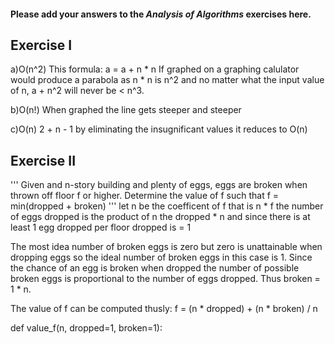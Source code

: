 #### Please add your answers to the ***Analysis of  Algorithms*** exercises here.

## Exercise I

a)O(n^2)
This formula: a = a + n * n
If graphed on a graphing calulator would produce a parabola as n * n is n^2
and no matter what the input value of n, a + n^2 will never be < n^3.

b)O(n!)
When graphed the line gets steeper and steeper


c)O(n)
2 + n - 1 by eliminating the insugnificant values it reduces to O(n)

## Exercise II
'''
Given and n-story building and plenty of eggs, eggs are broken when thrown off floor f or higher.
Determine the value of f such that f = min(dropped + broken)
'''
let n be the coefficent of f that is n * f
the number of eggs dropped is the product of n the dropped * n and since there is at least
1 egg dropped per floor dropped is = 1

The most idea number of broken eggs is zero but zero is unattainable when dropping eggs so
the ideal number of broken eggs in this case is 1. Since the chance of an egg is broken
when dropped the number of possible broken eggs is proportional to the number of eggs
dropped. Thus broken = 1 * n.

The value of f can be computed thusly: f = (n * dropped) + (n * broken) / n

def value_f(n, dropped=1, broken=1):
    